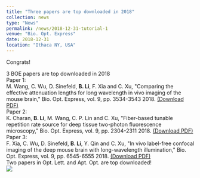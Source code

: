 ```yaml
---
title: "Three papers are top downloaded in 2018"
collection: news
type: "News"
permalink: /news/2018-12-31-tutorial-1
venue: "Bio. Opt. Express"
date: 2018-12-31
location: "Ithaca NY, USA"
---
```


Congrats!


3 BOE papers are top downloaded in 2018
<br/> 
Paper 1: <br/> 
M. Wang, C. Wu, D. Sinefeld, **B. Li**, F. Xia and C. Xu, "Comparing the effective attenuation lengths for long wavelength in vivo imaging of the mouse brain," Bio. Opt. Express, vol. 9, pp. 3534-3543 2018. [(Download PDF)](http://bo-li-research.github.io/files/paper-2018-BOE-2.pdf)
<br/> 
Paper 2:<br/> 
K. Charan, **B. Li**, M. Wang, C. P. Lin and C. Xu, "Fiber-based tunable repetition rate source for deep tissue two-photon fluorescence microscopy," Bio. Opt. Express, vol. 9, pp. 2304-2311 2018. [(Download PDF)](http://bo-li-research.github.io/files/paper-2018-BOE-1.pdf)
<br/> 
Paper 3:<br/> 
F. Xia, C. Wu, D. Sinefeld, **B. Li**, Y. Qin and C. Xu, "In vivo label-free confocal imaging of the deep mouse brain with long-wavelength illumination," Bio. Opt. Express, vol. 9, pp. 6545-6555 2018. [(Download PDF)](http://bo-li-research.github.io/files/paper-2018-BOE-3.pdf)
<br/> 
Two papers in Opt. Lett. and Apt. Opt. are top downloaded!
<br/> 
<img src='/images/News-2019-1-11.jpg'>
